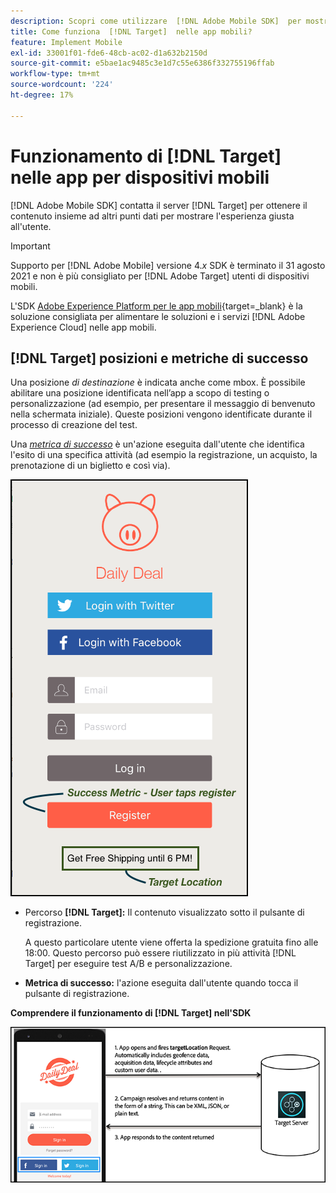 ```yaml
---
description: Scopri come utilizzare  [!DNL Adobe Mobile SDK]  per mostrare esperienze ottimali ai visitatori della tua app mobile.
title: Come funziona  [!DNL Target]  nelle app mobili?
feature: Implement Mobile
exl-id: 33001f01-fde6-48cb-ac02-d1a632b2150d
source-git-commit: e5bae1ac9485c3e1d7c55e6386f332755196ffab
workflow-type: tm+mt
source-wordcount: '224'
ht-degree: 17%

---
```


# Funzionamento di [!DNL Target] nelle app per dispositivi mobili

[!DNL Adobe Mobile SDK] contatta il server [!DNL Target] per ottenere il contenuto insieme ad altri punti dati per mostrare l&#39;esperienza giusta all&#39;utente.

>[!IMPORTANT]
>
>Supporto per [!DNL Adobe Mobile] versione 4.*x* SDK è terminato il 31 agosto 2021 e non è più consigliato per [!DNL Adobe Target] utenti di dispositivi mobili.
>
>L&#39;SDK [Adobe Experience Platform per le app mobili](https://developer.adobe.com/client-sdks/documentation/){target=_blank} è la soluzione consigliata per alimentare le soluzioni e i servizi [!DNL Adobe Experience Cloud] nelle app mobili.

## [!DNL Target] posizioni e metriche di successo

Una posizione *di destinazione* è indicata anche come mbox. È possibile abilitare una posizione identificata nell’app a scopo di testing o personalizzazione (ad esempio, per presentare il messaggio di benvenuto nella schermata iniziale). Queste posizioni vengono identificate durante il processo di creazione del test.

Una *[metrica di successo](https://experienceleague.adobe.com/docs/target/using/activities/success-metrics/success-metrics.html)* è un&#39;azione eseguita dall&#39;utente che identifica l&#39;esito di una specifica attività (ad esempio la registrazione, un acquisto, la prenotazione di un biglietto e così via).

![Alt immagine](assets/mobile-target-location.png)

* Percorso **[!DNL Target]:** Il contenuto visualizzato sotto il pulsante di registrazione.

  A questo particolare utente viene offerta la spedizione gratuita fino alle 18:00. Questo percorso può essere riutilizzato in più attività [!DNL Target] per eseguire test A/B e personalizzazione.

* **Metrica di successo:** l&#39;azione eseguita dall&#39;utente quando tocca il pulsante di registrazione.

**Comprendere il funzionamento di [!DNL Target] nell&#39;SDK**

![Alt immagine](assets/how-target-mobile-works.png)
